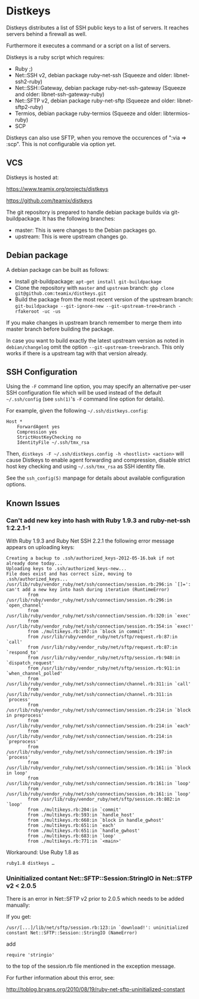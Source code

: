 Distkeys
========
Distkeys distributes a list of SSH public keys to a list of servers. It
reaches servers behind a firewall as well.

Furthermore it executes a command or a script on a list of servers.

Distkeys is a ruby script which requires:

* Ruby ;)
* Net::SSH v2, debian package ruby-net-ssh
  (Squeeze and older: libnet-ssh2-ruby)
* Net::SSH::Gateway, debian package ruby-net-ssh-gateway
  (Squeeze and older: libnet-ssh-gateway-ruby)
* Net::SFTP v2, debian package ruby-net-sftp
  (Squeeze and older: libnet-sftp2-ruby)
* Termios, debian package ruby-termios
  (Squeeze and older: libtermios-ruby)
* SCP

Distkeys can also use SFTP, when you remove the occurences of
":via => :scp". This is not configurable via option yet.


VCS
---

Distkeys is hosted at:

https://www.teamix.org/projects/distkeys

https://github.com/teamix/distkeys

The git repository is prepared to handle debian package builds via
git-buildpackage. It has the following branches:

* master: This is were changes to the Debian packages go.
* upstream: This is were upstream changes go.


Debian package
--------------

A debian package can be built as follows:

* Install git-buildpackage: 
  `apt-get install git-buildpackage`
* Clone the repository with `master` and `upstream` branch:
  `gbp clone git@github.com:teamix/distkeys.git`
* Build the package from the most recent version of the upstream branch:
  `git-buildpackage --git-ignore-new --git-upstream-tree=branch -rfakeroot -uc -us`

If you make changes in upstream branch remember to merge them into master
branch before building the package.

In case you want to build exactly the latest upstream version as noted in
`debian/changelog` omit the option `--git-upstream-tree=branch`. This only
works if there is a upstream tag with that version already.


SSH Configuration
-----------------

Using the `-F` command line option, you may specify an alternative
per-user SSH configuration file which will be used instead of the default
`~/.ssh/config` (see `ssh(1)`'s `-F` command line option for details).

For example, given the following `~/.ssh/distkeys.config`:

	Host *
		ForwardAgent yes
		Compression yes
		StrictHostKeyChecking no
		IdentityFile ~/.ssh/tmx_rsa

Then, `distkeys -F ~/.ssh/distkeys.config -h <hostlist> <action>`
will cause Distkeys to enable agent forwarding and compression, disable
strict host key checking and using `~/.ssh/tmx_rsa` as SSH identity file.

See the `ssh_config(5)` manpage for details about available configuration
options.


Known Issues
------------

### Can't add new key into hash with Ruby 1.9.3 and ruby-net-ssh 1:2.2.1-1
With Ruby 1.9.3 and Ruby Net SSH 2.2.1 the following error message
appears on uploading keys:

	Creating a backup to .ssh/authorized_keys-2012-05-16.bak if not already done today...
	Uploading keys to .ssh/authorized_keys-new...
	File does exist and has correct size, moving to .ssh/authorized_keys...
	/usr/lib/ruby/vendor_ruby/net/ssh/connection/session.rb:296:in `[]=': can't add a new key into hash during iteration (RuntimeError)
        	from /usr/lib/ruby/vendor_ruby/net/ssh/connection/session.rb:296:in `open_channel'
        	from /usr/lib/ruby/vendor_ruby/net/ssh/connection/session.rb:320:in `exec'
        	from /usr/lib/ruby/vendor_ruby/net/ssh/connection/session.rb:354:in `exec!'
        	from ./multikeys.rb:197:in `block in commit'
        	from /usr/lib/ruby/vendor_ruby/net/sftp/request.rb:87:in `call'
        	from /usr/lib/ruby/vendor_ruby/net/sftp/request.rb:87:in `respond_to'
        	from /usr/lib/ruby/vendor_ruby/net/sftp/session.rb:948:in `dispatch_request'
        	from /usr/lib/ruby/vendor_ruby/net/sftp/session.rb:911:in `when_channel_polled'
        	from /usr/lib/ruby/vendor_ruby/net/ssh/connection/channel.rb:311:in `call'
        	from /usr/lib/ruby/vendor_ruby/net/ssh/connection/channel.rb:311:in `process'
        	from /usr/lib/ruby/vendor_ruby/net/ssh/connection/session.rb:214:in `block in preprocess'
        	from /usr/lib/ruby/vendor_ruby/net/ssh/connection/session.rb:214:in `each'
        	from /usr/lib/ruby/vendor_ruby/net/ssh/connection/session.rb:214:in `preprocess'
        	from /usr/lib/ruby/vendor_ruby/net/ssh/connection/session.rb:197:in `process'
        	from /usr/lib/ruby/vendor_ruby/net/ssh/connection/session.rb:161:in `block in loop'
        	from /usr/lib/ruby/vendor_ruby/net/ssh/connection/session.rb:161:in `loop'
        	from /usr/lib/ruby/vendor_ruby/net/ssh/connection/session.rb:161:in `loop'
        	from /usr/lib/ruby/vendor_ruby/net/sftp/session.rb:802:in `loop'
        	from ./multikeys.rb:204:in `commit'
        	from ./multikeys.rb:593:in `handle_host'
        	from ./multikeys.rb:668:in `block in handle_gwhost'
        	from ./multikeys.rb:651:in `each'
        	from ./multikeys.rb:651:in `handle_gwhost'
        	from ./multikeys.rb:683:in `loop'
        	from ./multikeys.rb:771:in `<main>'

Workaround: Use Ruby 1.8 as

	ruby1.8 distkeys …


### Uninitialized contant Net::SFTP::Session:StringIO in Net::STFP v2 < 2.0.5
There is an error in Net::SFTP v2 prior to 2.0.5 which needs to be added
manually:

If you get:

	/usr/[...]/lib/net/sftp/session.rb:123:in `download!': uninitialized constant Net::SFTP::Session::StringIO (NameError) 

add

	require 'stringio'

to the top of the session.rb file mentioned in the exception message.

For further information about this error, see:

http://toblog.bryans.org/2010/08/19/ruby-net-sftp-uninitialized-constant

